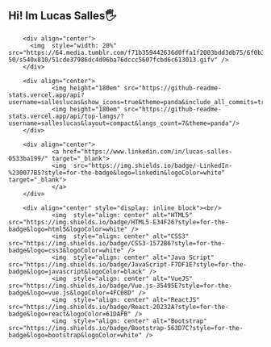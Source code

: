 <div>
        <div>
          <h2>Hi! Im Lucas Salles🖐️</h2>
        </div> 

        <div align="center">
          <img  style="width: 20%" src="https://64.media.tumblr.com/f71b359442636d0ffa1f2003bdd3db75/6f0b3960fd72ba28-50/s540x810/51cde37986dc4d06ba76dccc5607fcbd6c613013.gifv" />
        </div>
    
        <div align="center">
                <img height="180em" src="https://github-readme-stats.vercel.app/api?username=salleslucas&show_icons=true&theme=panda&include_all_commits=true&count_private=true"/>
                <img height="180em" src="https://github-readme-stats.vercel.app/api/top-langs/?username=salleslucas&layout=compact&langs_count=7&theme=panda"/>
        </div>

        <div align="center">
                <a href="https://www.linkedin.com/in/lucas-salles-0533ba199/" target="_blank">
                <img  src="https://img.shields.io/badge/-LinkedIn-%230077B5?style=for-the-badge&logo=linkedin&logoColor=white" target="_blank">
                </a> 
        </div>

        <div align="center" style="display: inline_block"><br/>
                <img  style="align: center" alt="HTML5" src="https://img.shields.io/badge/HTML5-E34F26?style=for-the-badge&logo=html5&logoColor=white" />
                <img  style="align: center" alt="CSS3" src="https://img.shields.io/badge/CSS3-1572B6?style=for-the-badge&logo=css3&logoColor=white" />
                <img  style="align: center" alt="Java Script" src="https://img.shields.io/badge/JavaScript-F7DF1E?style=for-the-badge&logo=javascript&logoColor=black" />
                <img  style="align: center" alt="VueJS" src="https://img.shields.io/badge/Vue.js-35495E?style=for-the-badge&logo=vue.js&logoColor=4FC08D" />
                <img  style="align: center" alt="ReactJS" src="https://img.shields.io/badge/React-20232A?style=for-the-badge&logo=react&logoColor=61DAFB" />
                <img  style="align: center" alt="Bootstrap" src="https://img.shields.io/badge/Bootstrap-563D7C?style=for-the-badge&logo=bootstrap&logoColor=white" />
</div>

